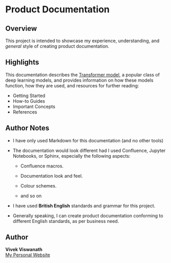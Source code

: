 # Product Documentation  


## Overview

This project is intended to showcase my experience, understanding, and _general_ style of creating product documentation. 


## Highlights

This documentation describes the [Transformer model](The%20Transformer%20Model/README.md), a popular class of deep learning models, and provides information on how these models function, how they are used, and resources for further reading: 

* Getting Started
* How-to Guides
* Important Concepts
* References


## Author Notes

* I have only used Markdown for this documentation (and no other tools)

* The documentation would look different had I used Confluence, Jupyter Notebooks, or Sphinx, especially the following aspects:

  * Confluence macros.

  * Documentation look and feel.

  * Colour schemes.

  * and so on

* I have used **British English** standards and grammar for this project.

* Generally speaking, I can create product documentation conforming to different English standards, as per business need.


## Author

**Vivek Viswanath**  
[My Personal Website](https://vivekviswa.net/)
